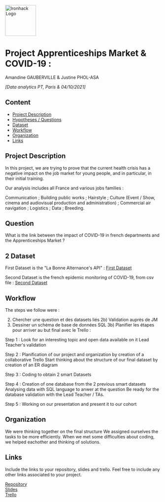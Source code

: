<img src="https://bit.ly/2VnXWr2" alt="Ironhack Logo" width="100"/>

# Project Apprenticeships Market & COVID-19 : 
Amandine GAUBERVILLE & Justine PHOL-ASA 

*[Data analytics PT, Paris & 04/10/2021]*

## Content
- [Project Description](#project-description)
- [Hypotheses / Questions](#hypotheses-/-questions)
- [Dataset](#dataset)
- [Workflow](#workflow)
- [Organization](#organization)
- [Links](#links)

<a name="project-description"></a>

## Project Description
In this project, we are trying to prove that the current health crisis has a negative impact on the job market for young people, and in particular, in their initial training.

Our analysis includes all France and various jobs families :

Communication ; 
Building public works ; 
Hairstyle ; 
Culture (Event / Show, cinema and audiovisual production and administration) ; 
Commercial air navigation ; 
Logistics ; 
Data ; 
Breeding.

<a name="hypotheses-/-questions"></a>

## Question
What is the link between the impact of COVID-19 in french departments and the Apprenticeships Market ?

<a name="dataset"></a>

## 2 Dataset

First Dataset is the "La Bonne Alternance's API" :
[First Dataset](https://api.gouv.fr/documentation/api-la-bonne-alternance) 

Second Dataset is the french epidemic monitoring of COVID-19, from csv file :
[Second Dataset](https://www.data.gouv.fr/fr/datasets/indicateurs-de-suivi-de-lepidemie-de-covid-19-en-france/) 

<a name="workflow"></a>

## Workflow
The steps we follow were :

2) Chercher une question et des datasets liés
2b) Validation auprès de JM
3) Dessiner un schéma de base de données SQL
3b) Planifier les étapes pour arriver au but final avec le Trello : 


Step 1 :
Look for an interesting topic and open data available on it
Lead Teacher's validation

Step 2 :
Planification of our project and organization by creation of a collaborative Trello
Start thinking about the structure of our final dataset by creation of an ER diagram 

Step 3 :
Coding to obtain 2 smart Datasets

Step 4 :
Creation of one database from the 2 previous smart datasets
Analysing data with SQL language to anwer at the question
Be ready for the database validation with the Lead Teacher / TAs.

Step 5 :
Working on our presentation and present it to our cohort

<a name="organization"></a>

## Organization
We were thinking together on the final structure 
We assigned ourselves the tasks to be more efficiently.
When we met some difficulties about coding, we helped eachother and thinking of solutions.

<a name="links"></a>

## Links
Include the links to your repository, slides and trello. Feel free to include any other links associated to your project. 

[Repository](https://github.com/)  
[Slides](https://slides.com/)  
[Trello](https://trello.com/b/pmL3ZYvv/module-1-lien-covid-19-nombre-doffres-en-alternance)  
